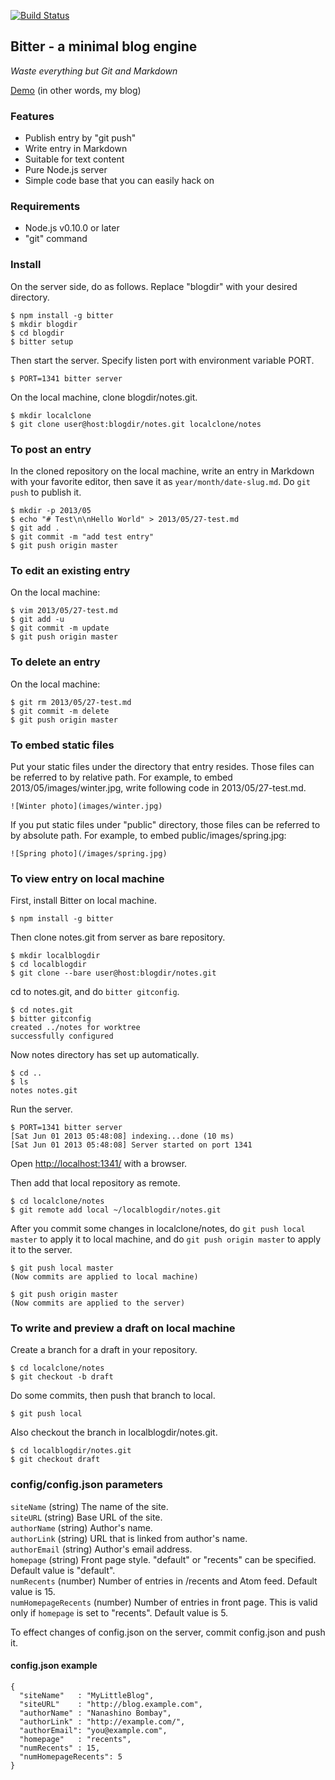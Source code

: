 [![Build Status](https://travis-ci.org/iizukanao/bitter.svg?branch=master)](https://travis-ci.org/iizukanao/bitter)

## Bitter - a minimal blog engine

_Waste everything but Git and Markdown_

[Demo](http://notes.kyu-mu.net/2013/05/27/markdown_example) (in other words, my blog)

### Features

- Publish entry by "git push"
- Write entry in Markdown
- Suitable for text content
- Pure Node.js server
- Simple code base that you can easily hack on

### Requirements

- Node.js v0.10.0 or later
- "git" command

### Install

On the server side, do as follows. Replace "blogdir" with your desired directory.

    $ npm install -g bitter
    $ mkdir blogdir
    $ cd blogdir
    $ bitter setup

Then start the server. Specify listen port with environment variable PORT.

    $ PORT=1341 bitter server

On the local machine, clone blogdir/notes.git.

    $ mkdir localclone
    $ git clone user@host:blogdir/notes.git localclone/notes

### To post an entry

In the cloned repository on the local machine, write an entry in Markdown with your favorite editor, then save it as `year/month/date-slug.md`. Do `git push` to publish it.

    $ mkdir -p 2013/05
    $ echo "# Test\n\nHello World" > 2013/05/27-test.md
    $ git add .
    $ git commit -m "add test entry"
    $ git push origin master

### To edit an existing entry

On the local machine:

    $ vim 2013/05/27-test.md
    $ git add -u
    $ git commit -m update
    $ git push origin master

### To delete an entry

On the local machine:

    $ git rm 2013/05/27-test.md
    $ git commit -m delete
    $ git push origin master

### To embed static files

Put your static files under the directory that entry resides. Those files can be referred to by relative path. For example, to embed 2013/05/images/winter.jpg, write following code in 2013/05/27-test.md.

    ![Winter photo](images/winter.jpg)

If you put static files under "public" directory, those files can be referred to by absolute path. For example, to embed public/images/spring.jpg:

    ![Spring photo](/images/spring.jpg)

### To view entry on local machine

First, install Bitter on local machine.

    $ npm install -g bitter

Then clone notes.git from server as bare repository.

    $ mkdir localblogdir
    $ cd localblogdir
    $ git clone --bare user@host:blogdir/notes.git

cd to notes.git, and do `bitter gitconfig`.

    $ cd notes.git
    $ bitter gitconfig
    created ../notes for worktree
    successfully configured

Now notes directory has set up automatically.

    $ cd ..
    $ ls
    notes notes.git

Run the server.

    $ PORT=1341 bitter server
    [Sat Jun 01 2013 05:48:08] indexing...done (10 ms)
    [Sat Jun 01 2013 05:48:08] Server started on port 1341

Open [http://localhost:1341/](http://localhost:1341/) with a browser.

Then add that local repository as remote.

    $ cd localclone/notes
    $ git remote add local ~/localblogdir/notes.git

After you commit some changes in localclone/notes, do `git push local master` to apply it to local machine, and do `git push origin master` to apply it to the server.

    $ git push local master
    (Now commits are applied to local machine)

    $ git push origin master
    (Now commits are applied to the server)

### To write and preview a draft on local machine

Create a branch for a draft in your repository.

    $ cd localclone/notes
    $ git checkout -b draft

Do some commits, then push that branch to local.

    $ git push local

Also checkout the branch in localblogdir/notes.git.

    $ cd localblogdir/notes.git
    $ git checkout draft

### config/config.json parameters

`siteName` (string) The name of the site.  
`siteURL` (string) Base URL of the site.  
`authorName` (string) Author's name.  
`authorLink` (string) URL that is linked from author's name.  
`authorEmail` (string) Author's email address.  
`homepage` (string) Front page style. "default" or "recents" can be specified. Default value is "default".  
`numRecents` (number) Number of entries in /recents and Atom feed. Default value is 15.  
`numHomepageRecents` (number) Number of entries in front page. This is valid only if `homepage` is set to "recents". Default value is 5.  

To effect changes of config.json on the server, commit config.json and push it.

#### config.json example

    {
      "siteName"   : "MyLittleBlog",
      "siteURL"    : "http://blog.example.com",
      "authorName" : "Nanashino Bombay",
      "authorLink" : "http://example.com/",
      "authorEmail": "you@example.com",
      "homepage"   : "recents",
      "numRecents" : 15,
      "numHomepageRecents": 5
    }
